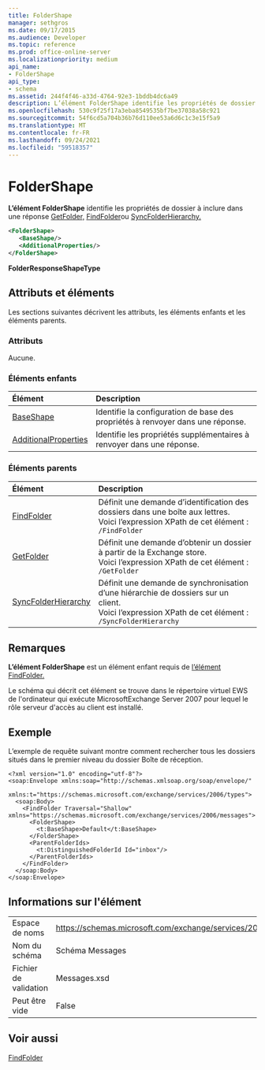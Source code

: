 ```yaml
---
title: FolderShape
manager: sethgros
ms.date: 09/17/2015
ms.audience: Developer
ms.topic: reference
ms.prod: office-online-server
ms.localizationpriority: medium
api_name:
- FolderShape
api_type:
- schema
ms.assetid: 244f4f46-a33d-4764-92e3-1bddb4dc6a49
description: L’élément FolderShape identifie les propriétés de dossier à inclure dans une réponse GetFolder, FindFolder ou SyncFolderHierarchy.
ms.openlocfilehash: 530c9f25f17a3eba8549535bf7be37038a58c921
ms.sourcegitcommit: 54f6cd5a704b36b76d110ee53a6d6c1c3e15f5a9
ms.translationtype: MT
ms.contentlocale: fr-FR
ms.lasthandoff: 09/24/2021
ms.locfileid: "59518357"
---
```

# <a name="foldershape"></a>FolderShape

**L’élément FolderShape** identifie les propriétés de dossier à inclure dans une réponse [GetFolder,](getfolder.md) [FindFolder](findfolder.md)ou [SyncFolderHierarchy.](syncfolderhierarchy.md) 
  
```xml
<FolderShape>
   <BaseShape/>
   <AdditionalProperties/>
</FolderShape>
```

 **FolderResponseShapeType**
## <a name="attributes-and-elements"></a>Attributs et éléments

Les sections suivantes décrivent les attributs, les éléments enfants et les éléments parents.
  
### <a name="attributes"></a>Attributs

Aucune.
  
### <a name="child-elements"></a>Éléments enfants

|**Élément**|**Description**|
|:-----|:-----|
|[BaseShape](baseshape.md) <br/> |Identifie la configuration de base des propriétés à renvoyer dans une réponse.  <br/> |
|[AdditionalProperties](additionalproperties.md) <br/> |Identifie les propriétés supplémentaires à renvoyer dans une réponse.  <br/> |
   
### <a name="parent-elements"></a>Éléments parents

|**Élément**|**Description**|
|:-----|:-----|
|[FindFolder](findfolder.md) <br/> |Définit une demande d’identification des dossiers dans une boîte aux lettres.  <br/> Voici l’expression XPath de cet élément :  <br/>  `/FindFolder` <br/> |
|[GetFolder](getfolder.md) <br/> |Définit une demande d’obtenir un dossier à partir de la Exchange store.  <br/> Voici l’expression XPath de cet élément :  <br/>  `/GetFolder` <br/> |
|[SyncFolderHierarchy](syncfolderhierarchy.md) <br/> |Définit une demande de synchronisation d’une hiérarchie de dossiers sur un client.  <br/> Voici l’expression XPath de cet élément :  <br/>  `/SyncFolderHierarchy` <br/> |
   
## <a name="remarks"></a>Remarques

**L’élément FolderShape** est un élément enfant requis de [l’élément FindFolder.](findfolder.md) 
  
Le schéma qui décrit cet élément se trouve dans le répertoire virtuel EWS de l'ordinateur qui exécute MicrosoftExchange Server 2007 pour lequel le rôle serveur d'accès au client est installé.
  
## <a name="example"></a>Exemple

L’exemple de requête suivant montre comment rechercher tous les dossiers situés dans le premier niveau du dossier Boîte de réception.
  
```
<?xml version="1.0" encoding="utf-8"?>
<soap:Envelope xmlns:soap="http://schemas.xmlsoap.org/soap/envelope/"
  xmlns:t="https://schemas.microsoft.com/exchange/services/2006/types">
  <soap:Body>
    <FindFolder Traversal="Shallow" xmlns="https://schemas.microsoft.com/exchange/services/2006/messages">
      <FolderShape>
        <t:BaseShape>Default</t:BaseShape>
      </FolderShape>
      <ParentFolderIds>
        <t:DistinguishedFolderId Id="inbox"/>
      </ParentFolderIds>
    </FindFolder>
  </soap:Body>
</soap:Envelope>
```

## <a name="element-information"></a>Informations sur l'élément

|||
|:-----|:-----|
|Espace de noms  <br/> |https://schemas.microsoft.com/exchange/services/2006/messages  <br/> |
|Nom du schéma  <br/> |Schéma Messages  <br/> |
|Fichier de validation  <br/> |Messages.xsd  <br/> |
|Peut être vide  <br/> |False  <br/> |
   
## <a name="see-also"></a>Voir aussi



[FindFolder](findfolder.md)

